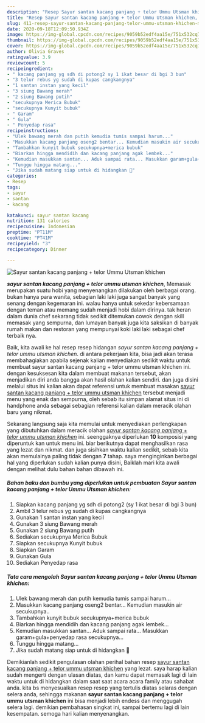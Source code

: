 ```yaml
---
description: "Resep Sayur santan kacang panjang + telor Ummu Utsman khichen, Menggugah Selera"
title: "Resep Sayur santan kacang panjang + telor Ummu Utsman khichen, Menggugah Selera"
slug: 411-resep-sayur-santan-kacang-panjang-telor-ummu-utsman-khichen-menggugah-selera
date: 2020-09-18T12:09:50.934Z
image: https://img-global.cpcdn.com/recipes/9059b52edf4aa15e/751x532cq70/sayur-santan-kacang-panjang-telor-ummu-utsman-khichen-foto-resep-utama.jpg
thumbnail: https://img-global.cpcdn.com/recipes/9059b52edf4aa15e/751x532cq70/sayur-santan-kacang-panjang-telor-ummu-utsman-khichen-foto-resep-utama.jpg
cover: https://img-global.cpcdn.com/recipes/9059b52edf4aa15e/751x532cq70/sayur-santan-kacang-panjang-telor-ummu-utsman-khichen-foto-resep-utama.jpg
author: Olivia Graves
ratingvalue: 3.9
reviewcount: 5
recipeingredient:
- " kacang panjang yg sdh di potong2 sy 1 ikat besar di bgi 3 bun"
- "3 telur rebus yg sudah di kupas cangkangnya"
- "1 santan instan yang kecil"
- "3 siung Bawang merah"
- "2 siung Bawang putih"
- "secukupnya Merica Bubuk"
- "secukupnya Kunyit bubuk"
- " Garam"
- " Gula"
- " Penyedap rasa"
recipeinstructions:
- "Ulek bawang merah dan putih kemudia tumis sampai harum..."
- "Masukkan kacang panjang oseng2 bentar... Kemudian masukin air secukupnya.."
- "Tambahkan kunyit bubuk secukupnya+merica bubuk"
- "Biarkan hingga mendidih dan kacang panjang agak lembek..."
- "Kemudian masukkan santan... Aduk sampai rata... Masukkan garam+gula+penyedap rasa secukupnya..."
- "Tunggu hingga matang..."
- "Jika sudah matang siap untuk di hidangkan 🤤"
categories:
- Resep
tags:
- sayur
- santan
- kacang

katakunci: sayur santan kacang 
nutrition: 131 calories
recipecuisine: Indonesian
preptime: "PT11M"
cooktime: "PT41M"
recipeyield: "3"
recipecategory: Dinner

---
```



![Sayur santan kacang panjang + telor Ummu Utsman khichen](https://img-global.cpcdn.com/recipes/9059b52edf4aa15e/751x532cq70/sayur-santan-kacang-panjang-telor-ummu-utsman-khichen-foto-resep-utama.jpg)

<b><i>sayur santan kacang panjang + telor ummu utsman khichen</i></b>, Memasak merupakan suatu hobi yang menyenangkan dilakukan oleh berbagai orang. bukan hanya para wanita, sebagian laki laki juga sangat banyak yang senang dengan kegemaran ini. walau hanya untuk sekedar kebersamaan dengan teman atau memang sudah menjadi hobi dalam dirinya. tak heran dalam dunia chef sekarang tidak sedikit ditemukan cowok dengan skill memasak yang sempurna, dan lumayan banyak juga kita saksikan di banyak rumah makan dan restoran yang mempunyai koki laki laki sebagai chef terbaik nya.

Baik, kita awali ke hal resep resep hidangan <i>sayur santan kacang panjang + telor ummu utsman khichen</i>. di antara pekerjaan kita, bisa jadi akan terasa membahagiakan apabila sejenak kalian menyediakan sedikit waktu untuk membuat sayur santan kacang panjang + telor ummu utsman khichen ini. dengan kesuksesan kita dalam membuat makanan tersebut, akan menjadikan diri anda bangga akan hasil olahan kalian sendiri. dan juga disini melalui situs ini kalian akan dapat referensi untuk membuat masakan <u>sayur santan kacang panjang + telor ummu utsman khichen</u> tersebut menjadi menu yang enak dan sempurna, oleh sebab itu simpan alamat situs ini di handphone anda sebagai sebagian referensi kalian dalam meracik olahan baru yang nikmat.




Sekarang langsung saja kita memulai untuk menyediakan perlengkapan yang dibutuhkan dalam meracik olahan <u><i>sayur santan kacang panjang + telor ummu utsman khichen</i></u> ini. seenggaknya diperlukan <b>10</b> komposisi yang diperuntuk kan untuk menu ini. biar berikutnya dapat menghasilkan rasa yang lezat dan nikmat. dan juga sisihkan waktu kalian sedikit, sebab kita akan memulainya paling tidak dengan <b>7</b> tahap. saya menginginkan berbagai hal yang diperlukan sudah kalian punya disini, Baiklah mari kita awali dengan melihat dulu bahan bahan dibawah ini.

<!--inarticleads1-->

##### Bahan baku dan bumbu yang diperlukan untuk pembuatan Sayur santan kacang panjang + telor Ummu Utsman khichen:

1. Siapkan  kacang panjang yg sdh di potong2 (sy 1 ikat besar di bgi 3 bun)
1. Ambil 3 telur rebus yg sudah di kupas cangkangnya
1. Gunakan 1 santan instan yang kecil
1. Gunakan 3 siung Bawang merah
1. Gunakan 2 siung Bawang putih
1. Sediakan secukupnya Merica Bubuk
1. Siapkan secukupnya Kunyit bubuk
1. Siapkan  Garam
1. Gunakan  Gula
1. Sediakan  Penyedap rasa




<!--inarticleads2-->

##### Tata cara mengolah Sayur santan kacang panjang + telor Ummu Utsman khichen:

1. Ulek bawang merah dan putih kemudia tumis sampai harum...
1. Masukkan kacang panjang oseng2 bentar... Kemudian masukin air secukupnya..
1. Tambahkan kunyit bubuk secukupnya+merica bubuk
1. Biarkan hingga mendidih dan kacang panjang agak lembek...
1. Kemudian masukkan santan... Aduk sampai rata... Masukkan garam+gula+penyedap rasa secukupnya...
1. Tunggu hingga matang...
1. Jika sudah matang siap untuk di hidangkan 🤤




Demikianlah sedikit pengulasan olahan perihal bahan resep <u>sayur santan kacang panjang + telor ummu utsman khichen</u> yang lezat. saya harap kalian sudah mengerti dengan ulasan diatas, dan kamu dapat memasak lagi di lain waktu untuk di hidangkan dalam saat saat acara acara family atau sahabat anda. kita bs menyesuaikan resep resep yang tertulis diatas selaras dengan selera anda, sehingga makanan <b>sayur santan kacang panjang + telor ummu utsman khichen</b> ini bisa menjadi lebih endess dan menggugah selera lagi. demikian pembahasan singkat ini, sampai bertemu lagi di lain kesempatan. semoga hari kalian menyenangkan.

